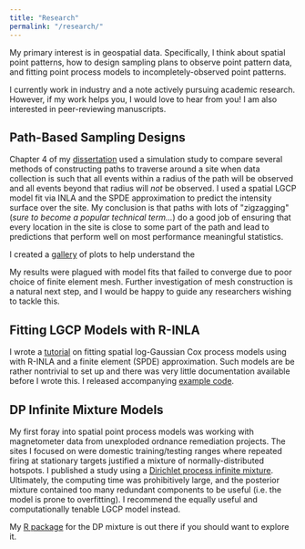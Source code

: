```yaml
---
title: "Research"
permalink: "/research/"
---
```



My primary interest is in geospatial data. Specifically, I think about spatial
point patterns, how to design sampling plans to observe point pattern data,
and fitting point process models to incompletely-observed point patterns.

I currently work in industry and a note actively pursuing academic research.
However, if my work helps you, I would love to hear from you! I am also
interested in peer-reviewing manuscripts.


## Path-Based Sampling Designs

Chapter 4 of my
[dissertation](https://scholarworks.montana.edu/xmlui/handle/1/16040) used a
simulation study to compare several methods of constructing paths to traverse
around a site when data collection is such that all events within a radius of
the path will be observed and all events beyond that radius will _not_ be
observed. I used a spatial LGCP model fit via INLA and the SPDE approximation
to predict the intensity surface over the site. My conclusion is that paths
with lots of "zigzagging" (_sure to become a popular technical term..._) do a
good job of ensuring that every location in the site is close to some part of
the path and lead to predictions that perform well on most performance
meaningful statistics.

I created a [gallery](https://kflagg.github.io/manuscript2/graphics/) of plots
to help understand the

My results were plagued with model fits that failed to converge due to poor
choice of finite element mesh. Further investigation of mesh construction is a
natural next step, and I would be happy to guide any researchers wishing to
tackle this.


## Fitting LGCP Models with R-INLA

I wrote a [tutorial](https://doi.org/10.1080/02664763.2021.2023116) on fitting
spatial log-Gaussian Cox process models using with R-INLA and a finite element
(SPDE) approximation. Such models are be rather nontrivial to set up and there
was very little documentation available before I wrote this. I released
accompanying [example code](https://github.com/kflagg/jas-inla-review).


## DP Infinite Mixture Models

My first foray into spatial point process models was working with magnetometer
data from unexploded ordnance remediation projects. The sites I focused on were
domestic training/testing ranges where repeated firing at stationary targets
justified a mixture of normally-distributed hotspots. I published a study using
a [Dirichlet process infinite mixture](https://doi.org/10.1007/s13253-020-00387-2).
Ultimately, the computing time was prohibitively large, and the posterior
mixture contained too many redundant components to be useful (i.e. the model is
prone to overfitting). I recommend the equally useful and computationally
tenable LGCP model instead.

My [R package](https://github.com/kflagg/poisDPmix) for the DP mixture is out
there if you should want to explore it.

